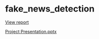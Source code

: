 # fake_news_detection
<a href="[path/to/your/file.pdf](https://github.com/dhanup6068/fake_news_detection/blob/main/Project_Report.pdf)">View report</a>


[Project Presentation.pptx](https://github.com/dhanup6068/fake_news_detection/files/11718235/Project.Presentation.pptx)
